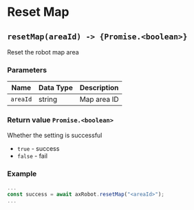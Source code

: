 # Reset Map

## `resetMap(areaId) -> {Promise.<boolean>}`

Reset the robot map area

### Parameters

| Name | Data Type | Description |
| -------- | -------- | ------------ |
| `areaId` | string | Map area ID |

### Return value `Promise.<boolean>`

Whether the setting is successful

* `true` - success
* `false` - fail

### Example

```javascript
...
const success = await axRobot.resetMap("<areaId>");
...
````
